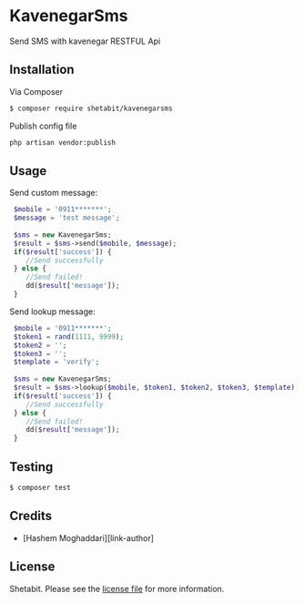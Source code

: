 # KavenegarSms

Send SMS with kavenegar RESTFUL Api
## Installation

Via Composer

``` bash
$ composer require shetabit/kavenegarsms
```

Publish config file
``` bash
php artisan vendor:publish
```

## Usage
Send custom message:
```php
 $mobile = '0911*******';
 $message = 'test message';
 
 $sms = new KavenegarSms;
 $result = $sms->send($mobile, $message);
 if($result['success']) {
    //Send successfully
 } else {
    //Send failed!
    dd($result['message']);
 }
```
Send lookup message:
```php
 $mobile = '0911*******';
 $token1 = rand(1111, 9999);
 $token2 = '';
 $token3 = '';
 $template = 'verify';
 
 $sms = new KavenegarSms;
 $result = $sms->lookup($mobile, $token1, $token2, $token3, $template);
 if($result['success']) {
    //Send successfully
 } else {
    //Send failed!
    dd($result['message']);
 }
```
## Testing

``` bash
$ composer test
```

## Credits

- [Hashem Moghaddari][link-author]

## License

Shetabit. Please see the [license file](license.md) for more information.
